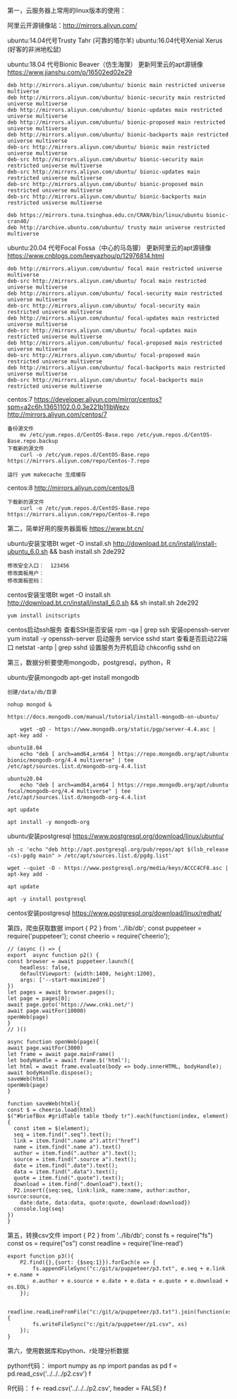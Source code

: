 第一，云服务器上常用的linux版本的使用：

阿里云开源镜像站：http://mirrors.aliyun.com/

ubuntu:14.04代号Trusty Tahr (可靠的塔尔羊)
ubuntu:16.04代号Xenial Xerus (好客的非洲地松鼠)

ubuntu:18.04    代号Bionic Beaver（仿生海狸）
    更新阿里云的apt源镜像    https://www.jianshu.com/p/16502ed02e29

    deb http://mirrors.aliyun.com/ubuntu/ bionic main restricted universe multiverse
    deb http://mirrors.aliyun.com/ubuntu/ bionic-security main restricted universe multiverse
    deb http://mirrors.aliyun.com/ubuntu/ bionic-updates main restricted universe multiverse
    deb http://mirrors.aliyun.com/ubuntu/ bionic-proposed main restricted universe multiverse
    deb http://mirrors.aliyun.com/ubuntu/ bionic-backports main restricted universe multiverse
    deb-src http://mirrors.aliyun.com/ubuntu/ bionic main restricted universe multiverse
    deb-src http://mirrors.aliyun.com/ubuntu/ bionic-security main restricted universe multiverse
    deb-src http://mirrors.aliyun.com/ubuntu/ bionic-updates main restricted universe multiverse
    deb-src http://mirrors.aliyun.com/ubuntu/ bionic-proposed main restricted universe multiverse
    deb-src http://mirrors.aliyun.com/ubuntu/ bionic-backports main restricted universe multiverse

    deb https://mirrors.tuna.tsinghua.edu.cn/CRAN/bin/linux/ubuntu bionic-cran40/
    deb http://archive.ubuntu.com/ubuntu/ trusty main universe restricted multiverse


ubuntu:20.04    代号Focal Fossa（中心的马岛獴）
    更新阿里云的apt源镜像    https://www.cnblogs.com/leeyazhou/p/12976814.html

    deb http://mirrors.aliyun.com/ubuntu/ focal main restricted universe multiverse
    deb-src http://mirrors.aliyun.com/ubuntu/ focal main restricted universe multiverse
    deb http://mirrors.aliyun.com/ubuntu/ focal-security main restricted universe multiverse
    deb-src http://mirrors.aliyun.com/ubuntu/ focal-security main restricted universe multiverse
    deb http://mirrors.aliyun.com/ubuntu/ focal-updates main restricted universe multiverse
    deb-src http://mirrors.aliyun.com/ubuntu/ focal-updates main restricted universe multiverse
    deb http://mirrors.aliyun.com/ubuntu/ focal-proposed main restricted universe multiverse
    deb-src http://mirrors.aliyun.com/ubuntu/ focal-proposed main restricted universe multiverse
    deb http://mirrors.aliyun.com/ubuntu/ focal-backports main restricted universe multiverse
    deb-src http://mirrors.aliyun.com/ubuntu/ focal-backports main restricted universe multiverse



centos:7
    https://developer.aliyun.com/mirror/centos?spm=a2c6h.13651102.0.0.3e221b11lbWezv
    http://mirrors.aliyun.com/centos/7

    备份源文件
        mv /etc/yum.repos.d/CentOS-Base.repo /etc/yum.repos.d/CentOS-Base.repo.backup
    下载新的源文件
        curl -o /etc/yum.repos.d/CentOS-Base.repo https://mirrors.aliyun.com/repo/Centos-7.repo
    
    运行 yum makecache 生成缓存


centos:8
    http://mirrors.aliyun.com/centos/8

    下载新的源文件
        curl -o /etc/yum.repos.d/CentOS-Base.repo https://mirrors.aliyun.com/repo/Centos-8.repo


第二，简单好用的服务器面板    https://www.bt.cn/
    
ubuntu安装宝塔Bt
    wget -O install.sh http://download.bt.cn/install/install-ubuntu_6.0.sh && bash install.sh 2de292

    修改安全入口：  123456
    修改面板用户：  
    修改面板密码：

centos安装宝塔Bt
    wget -O install.sh http://download.bt.cn/install/install_6.0.sh && sh install.sh 2de292

    yum install initscripts

centos启动ssh服务
    查看SSH是否安装
        rpm -qa | grep ssh
    安装openssh-server
        yum install -y openssh-server
    启动服务
        service sshd start 
    查看是否启动22端口
        netstat -antp | grep sshd 
    设置服务为开机启动
        chkconfig sshd on 

第三，数据分析要使用mongodb，postgresql，python，R

ubuntu安装mongodb
    apt-get install mongodb

    创建/data/db/目录

    nohup mongod &

    https://docs.mongodb.com/manual/tutorial/install-mongodb-on-ubuntu/

        wget -qO - https://www.mongodb.org/static/pgp/server-4.4.asc | apt-key add -

    ubuntu18.04
        echo "deb [ arch=amd64,arm64 ] https://repo.mongodb.org/apt/ubuntu bionic/mongodb-org/4.4 multiverse" | tee /etc/apt/sources.list.d/mongodb-org-4.4.list

    ubuntu20.04
        echo "deb [ arch=amd64,arm64 ] https://repo.mongodb.org/apt/ubuntu focal/mongodb-org/4.4 multiverse" | tee /etc/apt/sources.list.d/mongodb-org-4.4.list

    apt update

    apt install -y mongodb-org

ubuntu安装postgresql
    https://www.postgresql.org/download/linux/ubuntu/

    sh -c 'echo "deb http://apt.postgresql.org/pub/repos/apt $(lsb_release -cs)-pgdg main" > /etc/apt/sources.list.d/pgdg.list'

    wget --quiet -O - https://www.postgresql.org/media/keys/ACCC4CF8.asc | apt-key add -

    apt update

    apt -y install postgresql

centos安装postgresql
    https://www.postgresql.org/download/linux/redhat/


第四，爬虫获取数据
    import { P2 } from '../lib/db';
    const puppeteer = require('puppeteer');
    const cheerio = require('cheerio');

    // (async () => { 
    export  async function p2() {
    const browser = await puppeteer.launch({
        headless: false,
        defaultViewport: {width:1400, height:1200},
        args: ['--start-maximized']
    })
    let pages = await browser.pages();
    let page = pages[0];
    await page.goto('https://www.cnki.net/')
    await page.waitFor(10000)
    openWeb(page)
    }
    // )()

    async function openWeb(page){
    await page.waitFor(3000)
    let frame = await page.mainFrame()
    let bodyHandle = await frame.$('html');
    let html = await frame.evaluate(body => body.innerHTML, bodyHandle);
    await bodyHandle.dispose(); 
    saveWeb(html)
    openWeb(page)
    }

    function saveWeb(html){
    const $ = cheerio.load(html)
    $("#briefBox #gridTable table tbody tr").each(function(index, element){
      const item = $(element);
      seq = item.find(".seq").text();
      link = item.find(".name a").attr("href")
      name = item.find(".name a").text()
      author = item.find(".author a").text();
      source = item.find(".source a").text();
      date = item.find(".date").text();
      data = item.find(".data").text();
      quote = item.find(".quote").text();
      download = item.find(".download").text();
      P2.insert({seq:seq, link:link, name:name, author:author, source:source, 
        date:date, data:data, quote:quote, download:download})
      console.log(seq)
    })
    }

第五，转换csv文件
    import { P2 } from '../lib/db';
    const fs = require("fs")
    const os = require("os")
    const readline = require('line-read')
        
    export function p3(){
        P2.find({},{sort: {$seq:1}}).forEach(e => {
            fs.appendFileSync("c:/git/a/puppeteer/p3.txt", e.seq + e.link + e.name + 
            e.author + e.source + e.date + e.data + e.quote + e.download + os.EOL)
        });
        
        readline.readLineFromFile("c:/git/a/puppeteer/p3.txt").join(function(xs) {
            fs.writeFileSync("c:/git/a/puppeteer/p1.csv", xs)
        });
    }

第六，使用数据库和python、r处理分析数据

python代码：
    import numpy as np
    import pandas as pd
    f = pd.read_csv('../../../p2.csv')
    f

R代码：
    f <- read.csv('../../../p2.csv', header = FALSE)
    f
